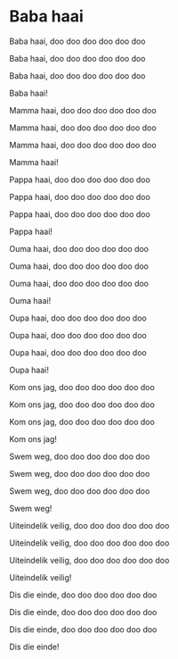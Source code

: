 # Baba haai

Baba haai, doo doo doo doo doo doo

Baba haai, doo doo doo doo doo doo

Baba haai, doo doo doo doo doo doo

Baba haai!

Mamma haai, doo doo doo doo doo doo

Mamma haai, doo doo doo doo doo doo

Mamma haai, doo doo doo doo doo doo

Mamma haai!

Pappa haai, doo doo doo doo doo doo

Pappa haai, doo doo doo doo doo doo

Pappa haai, doo doo doo doo doo doo

Pappa haai!

Ouma haai, doo doo doo doo doo doo

Ouma haai, doo doo doo doo doo doo

Ouma haai, doo doo doo doo doo doo

Ouma haai!

Oupa haai, doo doo doo doo doo doo

Oupa haai, doo doo doo doo doo doo

Oupa haai, doo doo doo doo doo doo

Oupa haai!

Kom ons jag, doo doo doo doo doo doo

Kom ons jag, doo doo doo doo doo doo

Kom ons jag, doo doo doo doo doo doo

Kom ons jag!

Swem weg, doo doo doo doo doo doo

Swem weg, doo doo doo doo doo doo

Swem weg, doo doo doo doo doo doo

Swem weg!

Uiteindelik veilig, doo doo doo doo doo doo

Uiteindelik veilig, doo doo doo doo doo doo

Uiteindelik veilig, doo doo doo doo doo doo

Uiteindelik veilig!

Dis die einde, doo doo doo doo doo doo

Dis die einde, doo doo doo doo doo doo

Dis die einde, doo doo doo doo doo doo

Dis die einde!